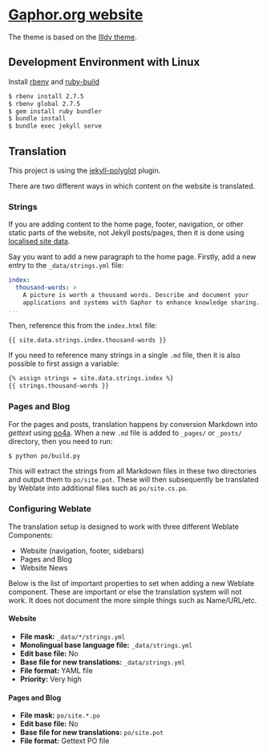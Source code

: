 # [Gaphor.org website](https://gaphor.org)



The theme is based on the [Illdy theme](https://colorlib.com/illdy/).


## Development Environment with Linux

Install [rbenv](https://github.com/rbenv/rbenv) and [ruby-build](https://github.com/rbenv/ruby-build)

```sh
$ rbenv install 2.7.5
$ rbenv global 2.7.5
$ gem install ruby bundler
$ bundle install
$ bundle exec jekyll serve
```

## Translation

This project is using the [jekyll-polyglot](https://github.com/untra/polyglot)
plugin.

There are two different ways in which content on the website is translated.


### Strings

If you are adding content to the home page, footer, navigation, or
other static parts of the website, not Jekyll posts/pages, then
it is done using
[localised site data](https://github.com/untra/polyglot#localized-sitedata).

Say you want to add a new paragraph to the home page.
Firstly, add a new entry to the `_data/strings.yml` file:

```yaml
index:
  thousand-words: >
    A picture is worth a thousand words. Describe and document your
    applications and systems with Gaphor to enhance knowledge sharing.
...
```

Then, reference this from the `index.html` file:

```markdown
{{ site.data.strings.index.thousand-words }}
```

If you need to reference many strings in a single `.md` file, then it is also
possible to first assign a variable:


```markdown
{% assign strings = site.data.strings.index %}
{{ strings.thousand-words }}
```

### Pages and Blog

For the pages and posts, translation happens by conversion Markdown into _gettext_ using
[po4a](https://po4a.org).
When a new `.md` file is added to `_pages/` or `_posts/` directory, then you
need to run:
```bash
$ python po/build.py
```

This will extract the strings from all Markdown files in these two directories
and output them to `po/site.pot`.  These will then subsequently be translated by
Weblate into additional files such as `po/site.cs.po`.

### Configuring Weblate

The translation setup is designed to work with three different Weblate Components:

* Website (navigation, footer, sidebars)
* Pages and Blog
* Website News

Below is the list of important properties to set when adding a new Weblate component.
These are important or else the translation system will not work.
It does not document the more simple things such as Name/URL/etc.

#### Website

* **File mask:** `_data/*/strings.yml`
* **Monolingual base language file:** `_data/strings.yml`
* **Edit base file:** No
* **Base file for new translations:** `_data/strings.yml`
* **File format:** YAML file
* **Priority:** Very high

#### Pages and Blog

* **File mask:** `po/site.*.po`
* **Edit base file:** No
* **Base file for new translations:** `po/site.pot`
* **File format:** Gettext PO file
